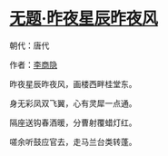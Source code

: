# [无题·昨夜星辰昨夜风](http://so.gushiwen.org/view_70857.aspx)

朝代：唐代

作者：[李商隐](http://so.gushiwen.org/author_204.aspx)

昨夜星辰昨夜风，画楼西畔桂堂东。

身无彩凤双飞翼，心有灵犀一点通。

隔座送钩春酒暖，分曹射覆蜡灯红。

嗟余听鼓应官去，走马兰台类转蓬。

